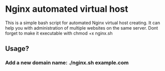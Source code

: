 Nginx automated virtual host
===========

This is a simple bash script for automated Nginx virtual host creating. It can help you with administration
of multiple websites on the same server. Dont forget to make it executable with chmod +x nginx.sh

## Usage?

### Add a new domain name: ./nginx.sh example.com

